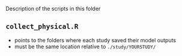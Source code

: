 Description of the scripts in this folder

## `collect_physical.R` 
- points to the folders where each study saved their model outputs  
- must be the same location relative to `./study/YOURSTUDY/`  


